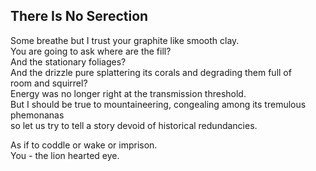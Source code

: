 There Is No Serection
---------------------
Some breathe but I trust your graphite like smooth clay.  
You are going to ask where are the fill?  
And the stationary foliages?  
And the drizzle pure splattering its corals and degrading them full of  
room and squirrel?  
Energy was no longer right at the transmission threshold.  
But I should be true to mountaineering, congealing among its tremulous phemonanas  
so let us try to tell a story devoid of historical redundancies.  
  
As if to coddle or wake or imprison.  
You - the lion hearted eye.  
